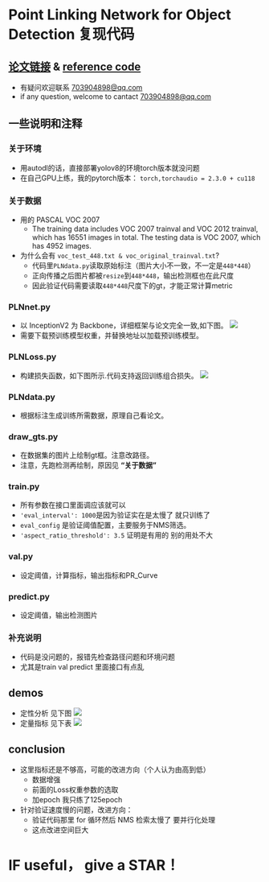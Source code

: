 # Point Linking Network for Object Detection 复现代码
## [论文链接](https://arxiv.org/abs/1706.03646) & [reference code](https://github.com/Shallow-W/PointLN)
- 有疑问欢迎联系 703904898@qq.com
- if any question, welcome to cantact 703904898@qq.com
## 一些说明和注释
### 关于环境
- 用autodl的话，直接部署yolov8的环境torch版本就没问题
- 在自己GPU上练，我的pytorch版本： `torch,torchaudio = 2.3.0 + cu118`
### 关于数据
- 用的 PASCAL VOC 2007
  - The training data includes VOC 2007 trainval and VOC 2012 trainval, which has 16551 images in total. The testing data is VOC 2007, which has 4952 images.
- 为什么会有 `voc_test_448.txt & voc_original_trainval.txt`?
  - 代码里`PLNdata.py`读取原始标注（图片大小不一致，不一定是`448*448`）
  - 正向传播之后图片都被`resize`到`448*448`，输出检测框也在此尺度
  - 因此验证代码需要读取`448*448`尺度下的gt，才能正常计算metric
### PLNnet.py
- 以 InceptionV2 为 Backbone，详细框架与论文完全一致,如下图。
 ![](imgs/img1.png )
- 需要下载预训练模型权重，并替换地址以加载预训练模型。<br>
### PLNLoss.py
- 构建损失函数，如下图所示.代码支持返回训练组合损失。
![](imgs/img2.png )
### PLNdata.py
- 根据标注生成训练所需数据，原理自己看论文。
### draw_gts.py
- 在数据集的图片上绘制gt框。注意改路径。
- 注意，先跑检测再绘制，原因见 **“关于数据”**
### train.py
- 所有参数在接口里面调应该就可以
- `'eval_interval': 1000`是因为验证实在是太慢了 就只训练了
- `eval_config` 是验证阈值配置，主要服务于NMS筛选。
- `'aspect_ratio_threshold': 3.5` 证明是有用的 别的用处不大
### val.py
- 设定阈值，计算指标，输出指标和PR_Curve
### predict.py
- 设定阈值，输出检测图片
### 补充说明
- 代码是没问题的，报错先检查路径问题和环境问题
- 尤其是train val predict 里面接口有点乱
## demos
- 定性分析 见下图
![](imgs/img3.png )
- 定量指标 见下表
![](imgs/img4.png )
## conclusion
- 这里指标还是不够高，可能的改进方向（个人认为由高到低）
  - 数据增强
  - 前面的Loss权重参数的选取
  - 加epoch 我只练了125epoch
- 针对验证速度慢的问题，改进方向：
  - 验证代码那里 for 循环然后 NMS 检索太慢了 要并行化处理
  - 这点改进空间巨大

# IF useful， give a STAR！